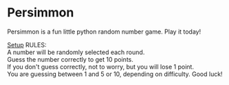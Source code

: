 # Persimmon
Persimmon is a fun little python random number game. Play it today!  
  
[Setup](https://github.com/iiSkyii/Persimmon/wiki/Setup "Setup")
RULES:  
A number will be randomly selected each round.  
Guess the number correctly to get 10 points.  
If you don't guess correctly, not to worry, but you will lose 1 point.  
You are guessing between 1 and 5 or 10, depending on difficulty.
Good luck!
